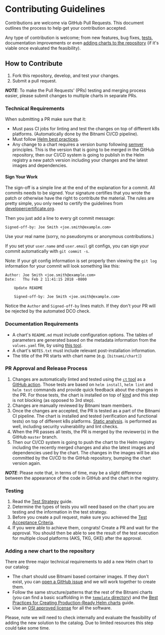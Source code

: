 # Contributing Guidelines

Contributions are welcome via GitHub Pull Requests. This document outlines the process to help get your contribution accepted.

Any type of contribution is welcome; from new features, bug fixes, [tests](#testing), documentation improvements or even [adding charts to the repository](#adding-a-new-chart-to-the-repository) (if it's viable once evaluated the feasibility).

## How to Contribute

1. Fork this repository, develop, and test your changes.
2. Submit a pull request.

***NOTE***: To make the Pull Requests' (PRs) testing and merging process easier, please submit changes to multiple charts in separate PRs.

### Technical Requirements

When submitting a PR make sure that it:
- Must pass CI jobs for linting and test the changes on top of different k8s platforms. (Automatically done by the Bitnami CI/CD pipeline).
- Must follow [Helm best practices](https://helm.sh/docs/chart_best_practices/).
- Any change to a chart requires a version bump following [semver](https://semver.org/) principles. This is the version that is going to be merged in the GitHub repository, then our CI/CD system is going to publish in the Helm registry a new patch version including your changes and the latest images and dependencies.

#### Sign Your Work

The sign-off is a simple line at the end of the explanation for a commit. All commits needs to be signed. Your signature certifies that you wrote the patch or otherwise have the right to contribute the material. The rules are pretty simple, you only need to certify the guidelines from [developercertificate.org](https://developercertificate.org/).

Then you just add a line to every git commit message:

    Signed-off-by: Joe Smith <joe.smith@example.com>

Use your real name (sorry, no pseudonyms or anonymous contributions.)

If you set your `user.name` and `user.email` git configs, you can sign your commit automatically with `git commit -s`.

Note: If your git config information is set properly then viewing the `git log` information for your commit will look something like this:

```
Author: Joe Smith <joe.smith@example.com>
Date:   Thu Feb 2 11:41:15 2018 -0800

    Update README

    Signed-off-by: Joe Smith <joe.smith@example.com>
```

Notice the `Author` and `Signed-off-by` lines match. If they don't your PR will be rejected by the automated DCO check.

### Documentation Requirements

- A chart's `README.md` must include configuration options. The tables of parameters are generated based on the metadata information from the `values.yaml` file, by using [this tool](https://github.com/bitnami-labs/readme-generator-for-helm).
- A chart's `NOTES.txt` must include relevant post-installation information.
- The title of the PR starts with chart name (e.g. `[bitnami/chart]`)

### PR Approval and Release Process

1. Changes are automatically linted and tested using the [`ct` tool](https://github.com/helm/chart-testing) as a [GitHub action](https://github.com/helm/chart-testing-action). Those tests are based on `helm install`, `helm lint` and `helm test` commands and provide quick feedback about the changes in the PR. For those tests, the chart is installed on top of [kind](https://github.com/kubernetes-sigs/kind) and this step is not blocking (as opposed to 3rd step).
2. Changes are manually reviewed by Bitnami team members.
3. Once the changes are accepted, the PR is tested as a part of the Bitnami CI pipeline. The chart is installed and tested (verification and functional tests) on top of different k8s platforms. [Static analysis](https://github.com/bitnami/charts/blob/master/TESTING.md#Static-analysis). is performed as well, including security vulnerability and lint checks. 
4. When the PR passes all tests, the PR is merged by the reviewer(s) in the GitHub `master` branch.
5. Then our CI/CD system is going to push the chart to the Helm registry including the recently merged changes and also the latest images and dependencies used by the chart. The changes in the images will be also committed by the CI/CD to the GitHub repository, bumping the chart version again.

***NOTE***: Please note that, in terms of time, may be a slight difference between the appearance of the code in GitHub and the chart in the registry.

### Testing 

1. Read the [Test Strategy](https://github.com/bitnami/charts/blob/master/TESTING.md) guide.
2. Determine the types of tests you will need based on the chart you are testing and the information in the test strategy.
3. Before you create a pull request, make sure you achieved the [Test Acceptance Criteria](https://github.com/bitnami/charts/blob/master/TESTING.md#Test-acceptance-criteria).
4. If you were able to achieve them, congrats! Create a PR and wait for the approval. You should then be able to see the result of the test execution for multiple cloud platforms (AKS, TKG, GKE) after the approval.

### Adding a new chart to the repository

There are three major technical requirements to add a new Helm chart to our catalog:
- The chart should use Bitnami based container images. If they don't exist, you can [open a GitHub issue](https://github.com/bitnami/charts/issues/new/choose) and we will work together to create them.
- Follow the same structure/patterns that the rest of the Bitnami charts (you can find a basic scaffolding in the [`template` directory](https://github.com/bitnami/charts/tree/master/template)) and the [Best Practices for Creating Production-Ready Helm charts](https://docs.bitnami.com/tutorials/production-ready-charts/) guide.
- Use an [OSI approved license](https://opensource.org/licenses) for all the software.

Please, note we will need to check internally and evaluate the feasibility of adding the new solution to the catalog. Due to limited resources this step could take some time.
